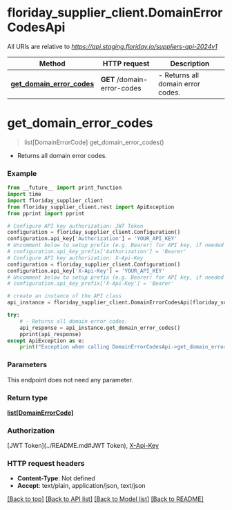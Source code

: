 # floriday_supplier_client.DomainErrorCodesApi

All URIs are relative to *https://api.staging.floriday.io/suppliers-api-2024v1*

Method | HTTP request | Description
------------- | ------------- | -------------
[**get_domain_error_codes**](DomainErrorCodesApi.md#get_domain_error_codes) | **GET** /domain-error-codes | - Returns all domain error codes.

# **get_domain_error_codes**
> list[DomainErrorCode] get_domain_error_codes()

- Returns all domain error codes.

### Example
```python
from __future__ import print_function
import time
import floriday_supplier_client
from floriday_supplier_client.rest import ApiException
from pprint import pprint

# Configure API key authorization: JWT Token
configuration = floriday_supplier_client.Configuration()
configuration.api_key['Authorization'] = 'YOUR_API_KEY'
# Uncomment below to setup prefix (e.g. Bearer) for API key, if needed
# configuration.api_key_prefix['Authorization'] = 'Bearer'
# Configure API key authorization: X-Api-Key
configuration = floriday_supplier_client.Configuration()
configuration.api_key['X-Api-Key'] = 'YOUR_API_KEY'
# Uncomment below to setup prefix (e.g. Bearer) for API key, if needed
# configuration.api_key_prefix['X-Api-Key'] = 'Bearer'

# create an instance of the API class
api_instance = floriday_supplier_client.DomainErrorCodesApi(floriday_supplier_client.ApiClient(configuration))

try:
    # - Returns all domain error codes.
    api_response = api_instance.get_domain_error_codes()
    pprint(api_response)
except ApiException as e:
    print("Exception when calling DomainErrorCodesApi->get_domain_error_codes: %s\n" % e)
```

### Parameters
This endpoint does not need any parameter.

### Return type

[**list[DomainErrorCode]**](DomainErrorCode.md)

### Authorization

[JWT Token](../README.md#JWT Token), [X-Api-Key](../README.md#X-Api-Key)

### HTTP request headers

 - **Content-Type**: Not defined
 - **Accept**: text/plain, application/json, text/json

[[Back to top]](#) [[Back to API list]](../README.md#documentation-for-api-endpoints) [[Back to Model list]](../README.md#documentation-for-models) [[Back to README]](../README.md)

